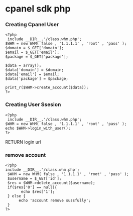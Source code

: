 # cpanel sdk php

### Creating Cpanel User ###
```
<?php
 include __DIR__.'/class.whm.php';
$WHM = new WHM( false , '1.1.1.1' , 'root' , 'pass' );
$domain = $_GET['domain'];
$email = $_GET['email'];
$package = $_GET['package'];

$data = array();
$data['domain'] = $domain;
$data['email'] = $email;
$data['package'] = $package;

print_r($WHM->create_account($data));
?>
```

### Creating User Ssesion ###
```
<?php
 include __DIR__.'/class.whm.php';
$WHM = new WHM( false , '1.1.1.1' , 'root' , 'pass' );
echo $WHM->login_with_user();
?>
```
RETURN login url

### remove account ###
```
<?php
include __DIR__.'/class.whm.php';
 $WHM = new WHM( false , '1.1.1.1' , 'root' , 'pass' );
 $username = $_GET['id'];
 $res = $WHM->delete_account($username);
 if($res['0'] == null){
	   echo $res['1'];
 } else {
	  echo 'account remove sussfully';
 }
?>
```
